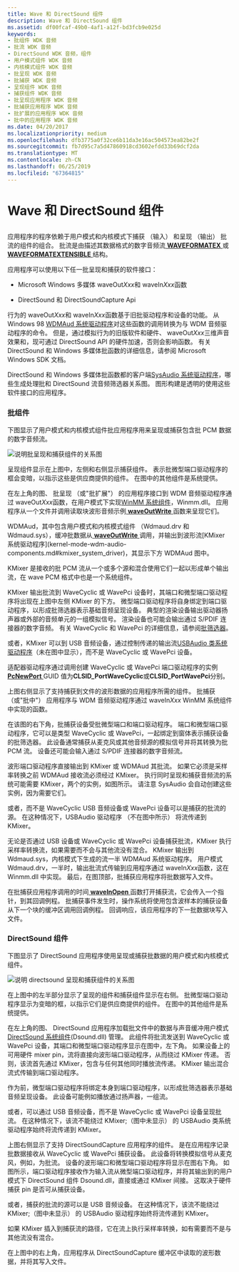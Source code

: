 ```yaml
---
title: Wave 和 DirectSound 组件
description: Wave 和 DirectSound 组件
ms.assetid: df00fcaf-49b0-4af1-a12f-bd3fcb9e025d
keywords:
- 批组件 WDK 音频
- 批流 WDK 音频
- DirectSound WDK 音频，组件
- 用户模式组件 WDK 音频
- 内核模式组件 WDK 音频
- 批呈现 WDK 音频
- 批捕获 WDK 音频
- 呈现组件 WDK 音频
- 捕获组件 WDK 音频
- 批呈现应用程序 WDK 音频
- 批捕获应用程序 WDK 音频
- 批扩展的应用程序 WDK 音频
- 批中的应用程序 WDK 音频
ms.date: 04/20/2017
ms.localizationpriority: medium
ms.openlocfilehash: dfb3775a0f32ce6b11da3e16ac504573ea82be2f
ms.sourcegitcommit: fb7d95c7a5d47860918cd3602efdd33b69dcf2da
ms.translationtype: MT
ms.contentlocale: zh-CN
ms.lasthandoff: 06/25/2019
ms.locfileid: "67364815"
---
```

# <a name="wave-and-directsound-components"></a>Wave 和 DirectSound 组件


## <span id="wave_and_directsound_components"></span><span id="WAVE_AND_DIRECTSOUND_COMPONENTS"></span>


应用程序的程序依赖于用户模式和内核模式下捕获 （输入） 和呈现 （输出） 批流的组件的组合。 批流是由描述其数据格式的数字音频流[ **WAVEFORMATEX** ](https://docs.microsoft.com/windows/desktop/api/mmreg/ns-mmreg-twaveformatex)或[ **WAVEFORMATEXTENSIBLE** ](https://docs.microsoft.com/windows-hardware/drivers/ddi/content/ksmedia/ns-ksmedia-waveformatextensible)结构。

应用程序可以使用以下任一批呈现和捕获的软件接口：

-   Microsoft Windows 多媒体 waveOut*Xxx*和 waveIn*Xxx*函数

-   DirectSound 和 DirectSoundCapture Api

行为的 waveOut*Xxx*和 waveIn*Xxx*函数基于旧批驱动程序和设备的功能。 从 Windows 98 [WDMAud 系统驱动程序](user-mode-wdm-audio-components.md#wdmaud_system_driver)对这些函数的调用转换为与 WDM 音频驱动程序的命令。 但是，通过模拟行为的旧版软件和硬件、 waveOut*Xxx*三维声音效果和，现可通过 DirectSound API 的硬件加速，否则会影响函数。 有关 DirectSound 和 Windows 多媒体批函数的详细信息，请参阅 Microsoft Windows SDK 文档。

DirectSound 和 Windows 多媒体批函数都的客户端[SysAudio 系统驱动程序](kernel-mode-wdm-audio-components.md#sysaudio_system_driver)，哪些生成处理批和 DirectSound 流音频筛选器关系图。 图形构建是透明的使用这些软件接口的应用程序。

### <a name="span-idwavecomponentsspanspan-idwavecomponentsspanspan-idwavecomponentsspanwave-components"></a><span id="Wave_Components"></span><span id="wave_components"></span><span id="WAVE_COMPONENTS"></span>批组件

下图显示了用户模式和内核模式组件批应用程序用来呈现或捕获包含批 PCM 数据的数字音频流。

![说明批呈现和捕获组件的关系图](images/wavecomp.png)

呈现组件显示在上图中，左侧和右侧显示捕获组件。 表示批微型端口驱动程序的框会变暗，以指示这些是供应商提供的组件。 在图中的其他组件是系统提供。

在左上角的图、 批呈现 （或"批扩展"） 的应用程序接口到 WDM 音频驱动程序通过 waveOut*Xxx*函数，在用户模式下实现[WinMM 系统组件](user-mode-wdm-audio-components.md#winmm_system_component)，Winmm.dll。 应用程序从一个文件并调用读取块波形音频示例[ **waveOutWrite** ](https://docs.microsoft.com/previous-versions/dd743876(v=vs.85))函数来呈现它们。

WDMAud，其中包含用户模式和内核模式组件 （Wdmaud.drv 和 Wdmaud.sys），缓冲批数据从[ **waveOutWrite** ](https://docs.microsoft.com/previous-versions/dd743876(v=vs.85))调用，并输出到波形流[KMixer 系统驱动程序](kernel-mode-wdm-audio-components.md#kmixer_system_driver)，其显示下方 WDMAud 图中。

KMixer 是接收的批 PCM 流从一个或多个源和混合使用它们一起以形成单个输出流，在 wave PCM 格式中也是一个系统组件。

KMixer 输出批流到 WaveCyclic 或 WavePci 设备时，其端口和微型端口驱动程序将出现在上图中左侧 KMixer 的下方。 微型端口驱动程序将自身绑定到端口驱动程序，以形成批筛选器表示基础音频呈现设备。 典型的渲染设备输出驱动器扬声器或外部的音频单元的一组模拟信号。 渲染设备也可能会输出通过 S/PDIF 连接器的数字音频。 有关 WaveCyclic 和 WavePci 的详细信息，请参阅[批筛选器](wave-filters.md)。

或者，KMixer 可以到 USB 音频设备，通过控制传递的输出流[USBAudio 类系统驱动程序](kernel-mode-wdm-audio-components.md#usbaudio_class_system_driver)（未在图中显示），而不是 WaveCyclic 或 WavePci 设备。

适配器驱动程序通过调用创建 WaveCyclic 或 WavePci 端口驱动程序的实例[ **PcNewPort** ](https://docs.microsoft.com/windows-hardware/drivers/ddi/content/portcls/nf-portcls-pcnewport) GUID 值为**CLSID\_PortWaveCyclic**或**CLSID\_PortWavePci**分别。

上图右侧显示了支持捕获到文件的波形数据的应用程序所需的组件。 批捕获 （或"批中"） 应用程序与 WDM 音频驱动程序通过 waveIn*Xxx* WinMM 系统组件中实现的函数。

在该图的右下角，批捕获设备受批微型端口和端口驱动程序。 端口和微型端口驱动程序，它可以是类型 WaveCyclic 或 WavePci，一起绑定到窗体表示捕获设备的批筛选器。 此设备通常捕获从麦克风或其他音频源的模拟信号并将其转换为批 PCM 流。 设备还可能会输入通过 S/PDIF 连接器的数字音频流。

波形端口驱动程序直接输出到 KMixer 或 WDMAud 其批流。 如果它必须是采样率转换之前 WDMAud 接收流必须经过 KMixer。 执行同时呈现和捕获音频流的系统可能需要 KMixer，两个的实例，如图所示。 请注意 SysAudio 会自动创建这些实例，因为需要它们。

或者，而不是 WaveCyclic USB 音频设备或 WavePci 设备可以是捕获的批流的源。 在这种情况下，USBAudio 驱动程序 （不在图中所示） 将流传递到 KMixer。

无论是否通过 USB 设备或 WaveCyclic 或 WavePci 设备捕获批流，KMixer 执行采样率转换流，如果需要而不会与其他流没有混合。 KMixer 输出到 Wdmaud.sys，内核模式下生成的流一半 WDMAud 系统驱动程序。 用户模式 Wdmaud.drv，一半时，输出批流式传输到应用程序通过 waveIn*Xxx*函数，这在 Winmm.dll 中实现。 最后，在图顶部，批捕获应用程序将批数据写入文件。

在批捕获应用程序调用的时间[ **waveInOpen** ](https://docs.microsoft.com/previous-versions/dd743847(v=vs.85))函数打开捕获流，它会传入一个指针，到其回调例程。 批捕获事件发生时，操作系统将使用包含波样本的捕获设备从下一个块的缓冲区调用回调例程。 回调响应，该应用程序的下一批数据块写入文件。

### <a name="span-iddirectsoundcomponentsspanspan-iddirectsoundcomponentsspanspan-iddirectsoundcomponentsspandirectsound-components"></a><span id="DirectSound_Components"></span><span id="directsound_components"></span><span id="DIRECTSOUND_COMPONENTS"></span>DirectSound 组件

下图显示了 DirectSound 应用程序使用呈现或捕获批数据的用户模式和内核模式组件。

![说明 directsound 呈现和捕获组件的关系图](images/dscomp.png)

在上图中的左半部分显示了呈现的组件和捕获组件显示在右侧。 批微型端口驱动程序显示为变暗的框，以指示它们是供应商提供的组件。 在图中的其他组件是系统提供。

在左上角的图、 DirectSound 应用程序加载批文件中的数据与声音缓冲用户模式[DirectSound 系统组件](user-mode-wdm-audio-components.md#directsound_system_component)(Dsound.dll) 管理。 此组件将批流发送到 WaveCyclic 或 WavePci 设备，其端口和微型端口驱动程序显示在图中，左下角。 如果设备上的可用硬件 mixer pin，流将直接向波形端口驱动程序，从而绕过 KMixer 传递。 否则，该流首先通过 KMixer，包含与任何其他同时播放流传递。 KMixer 输出混合流式传输到端口驱动程序。

作为前，微型端口驱动程序将绑定本身到端口驱动程序，以形成批筛选器表示基础音频呈现设备。 此设备可能例如播放通过扬声器，一组流。

或者，可以通过 USB 音频设备，而不是 WaveCyclic 或 WavePci 设备呈现批流。 在这种情况下，该流不能绕过 KMixer;（图中未显示） 的 USBAudio 类系统驱动程序始终将流传递到 KMixer。

上图右侧显示了支持 DirectSoundCapture 应用程序的组件。 是在应用程序记录批数据接收从 WaveCyclic 或 WavePci 捕获设备。 此设备将转换模拟信号从麦克风，例如，为批流。 设备的波形端口和微型端口驱动程序将显示在图右下角。 如图所示，端口驱动程序接收作为输入流从微型端口驱动程序，并将其输出到的用户模式下 DirectSound 组件 Dsound.dll，直接或通过 KMixer 间接。 这取决于硬件捕获 pin 是否可从捕获设备。

或者，捕获的批流的源可以是 USB 音频设备。 在这种情况下，该流不能绕过 KMixer;（图中未显示） 的 USBAudio 驱动程序始终将流传递到 KMixer。

如果 KMixer 插入到捕获流的路径，它在流上执行采样率转换，如有需要而不是与其他流没有混合。

在上图中的右上角，应用程序从 DirectSoundCapture 缓冲区中读取的波形数据，并将其写入文件。

 

 




